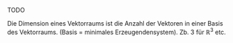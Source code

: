 TODO

Die Dimension eines Vektorraums ist die Anzahl der Vektoren in einer Basis des Vektorraums. (Basis = minimales Erzeugendensystem). Zb. 3 für ${\mathbb{R}}^{3}$ etc.  